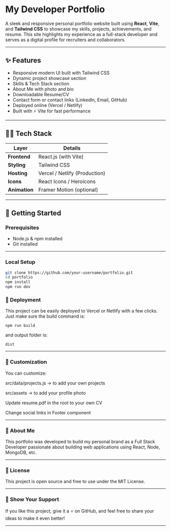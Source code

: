 # My Developer Portfolio

A sleek and responsive personal portfolio website built using **React**, **Vite**, and **Tailwind CSS** to showcase my skills, projects, achievements, and resume. This site highlights my experience as a full-stack developer and serves as a digital profile for recruiters and collaborators.

---

## ✨ Features

- Responsive modern UI built with Tailwind CSS  
- Dynamic project showcase section  
- Skills & Tech Stack section  
- About Me with photo and bio  
- Downloadable Resume/CV  
- Contact form or contact links (LinkedIn, Email, GitHub)  
- Deployed online (Vercel / Netlify)  
- Built with ⚡ Vite for fast performance  

---

## 🧑‍💻 Tech Stack

| Layer             | Details                         |
|------------------|----------------------------------|
| **Frontend**      | React.js (with Vite)            |
| **Styling**       | Tailwind CSS                    |
| **Hosting**       | Vercel / Netlify (Production)   |
| **Icons**         | React Icons / Heroicons         |
| **Animation**     | Framer Motion (optional)        |

---

## 🚀 Getting Started

### Prerequisites

- Node.js & npm installed  
- Git installed  

---

### Local Setup

```bash
git clone https://github.com/your-username/portfolio.git
cd portfolio
npm install
npm run dev
```

### 🚢 Deployment
This project can be easily deployed to Vercel or Netlify with a few clicks.
Just make sure the build command is:

```arduino
npm run build
```
and output folder is:

```nginx
dist
```
---

### 📌 Customization
You can customize:

src/data/projects.js → to add your own projects

src/assets → to add your profile photo

Update resume.pdf in the root to your own CV

Change social links in Footer component

---


### 🙋 About Me

This portfolio was developed to build my personal brand as a Full Stack Developer passionate about building web applications using React, Node, MongoDB, etc.

---


### 📄 License

This project is open source and free to use under the MIT License.

---


### 🌟 Show Your Support

If you like this project, give it a ⭐ on GitHub, and feel free to share your ideas to make it even better!

---
